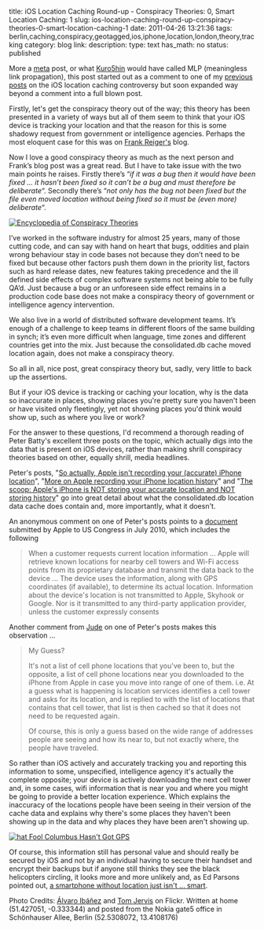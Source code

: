 title: iOS Location Caching Round-up - Conspiracy Theories: 0, Smart Location Caching: 1
slug: ios-location-caching-round-up-conspiracy-theories-0-smart-location-caching-1
date: 2011-04-26 13:21:36
tags: berlin,caching,conspiracy,geotagged,ios,iphone,location,london,theory,tracking
category: blog
link: 
description: 
type: text
has_math: no
status: published

More a [meta](https://en.wikipedia.org/wiki/Meta "https://en.wikipedia.org/wiki/Meta") post, or what [Kuro5hin](https://www.kuro5hin.org/section/mlp "https://www.kuro5hin.org/section/mlp") would have called MLP (meaningless link propagation), this post started out as a comment to one of my [previous](/2011/04/21/ios-location-tracking-gross-invasion-of-privacy-or-media-sensationalism/ "/2011/04/21/ios-location-tracking-gross-invasion-of-privacy-or-media-sensationalism/") [posts](/2011/04/23/locations-ick-factor-first-ios-and-now-android/ "/2011/04/23/locations-ick-factor-first-ios-and-now-android/") on the iOS location caching controversy but soon expanded way beyond a comment into a full blown post.


Firstly, let's get the conspiracy theory out of the way; this theory has been presented in a variety of ways but all of them seem to think that your iOS device is tracking your location and that the reason for this is some shadowy request from government or intelligence agencies. Perhaps the most eloquent case for this was on [Frank Reiger's](https://frank.geekheim.de/?p=1690 "https://frank.geekheim.de/?p=1690") blog.


Now I love a good conspiracy theory as much as the next person and Frank’s blog post was a great read. But I have to take issue with the two main points he raises. Firstly there’s “*if it was a bug then it would have been fixed … it hasn’t been fixed so it can’t be a bug and must therefore be deliberate*“. Secondly there’s “*not only has the bug not been fixed but the file even moved location without being fixed so it must be (even more) deliberate*“.

<!-- TEASER_END -->

[![Encyclopedia of Conspiracy Theories](https://farm1.static.flickr.com/36/77598074_e205c96743_d.jpg)](https://www.flickr.com/photos/alvy/77598074/ "Encyclopedia of Conspiracy Theories")


I’ve worked in the software industry for almost 25 years, many of those cutting code, and can say with hand on heart that bugs, oddities and plain wrong behaviour stay in code bases not because they don’t need to be fixed but because other factors push them down in the priority list, factors such as hard release dates, new features taking precedence and the ill defined side effects of complex software systems not being able to be fully QA’d. Just because a bug or an unforeseen side effect remains in a production code base does not make a conspiracy theory of government or intelligence agency intervention.


We also live in a world of distributed software development teams. It’s enough of a challenge to keep teams in different floors of the same building in synch; it’s even more difficult when language, time zones and different countries get into the mix. Just because the consolidated.db cache moved location again, does not make a conspiracy theory.


So all in all, nice post, great conspiracy theory but, sadly, very little to back up the assertions.


But if your iOS device is tracking or caching your location, why is the data so inaccurate in places, showing places you're pretty sure you haven't been or have visited only fleetingly, yet not showing places you'd think would show up, such as where you live or work?


For the answer to these questions, I'd recommend a thorough reading of Peter Batty's excellent three posts on the topic, which actually digs into the data that is present on iOS devices, rather than making shrill conspiracy theories based on other, equally shrill, media headlines.


Peter's posts, "[So actually, Apple isn't recording your (accurate) iPhone location](https://geothought.blogspot.com/2011/04/so-actually-apple-isnt-recording-your.html "https://geothought.blogspot.com/2011/04/so-actually-apple-isnt-recording-your.html")", "[More on Apple recording your iPhone location history](https://geothought.blogspot.com/2011/04/more-on-apple-recording-your-iphone.html "https://geothought.blogspot.com/2011/04/more-on-apple-recording-your-iphone.html")" and "[The scoop: Apple's iPhone is NOT storing your accurate location and NOT storing history](https://geothought.blogspot.com/2011/04/scoop-apples-iphone-is-not-storing-your.html "https://geothought.blogspot.com/2011/04/scoop-apples-iphone-is-not-storing-your.html")" go into great detail about what the consolidated.db location data cache does contain and, more importantly, what it doesn't.


An anonymous comment on one of Peter's posts points to a [document](https://www.wired.com/images_blogs/gadgetlab/2011/04/applemarkeybarton7-12-10.pdf "https://www.wired.com/images_blogs/gadgetlab/2011/04/applemarkeybarton7-12-10.pdf") submitted by Apple to US Congress in July 2010, which includes the following



> When a customer requests current location information ... Apple will retrieve known locations for nearby cell towers and Wi-Fi access points from its proprietary database and transmit the data back to the device ... The device uses the information, along with GPS coordinates (if available), to determine its actual location. Information about the device's location is not transmitted to Apple, Skyhook or Google. Nor is it transmitted to any third-party application provider, unless the customer expressly consents
> 
> 


Another comment from [Jude](https://www.blogger.com/profile/00347624133114588463 "https://www.blogger.com/profile/00347624133114588463") on one of Peter's posts makes this observation ...



> My Guess?
> 
> 
> It's not a list of cell phone locations that you've been to, but the opposite, a list of cell phone locations near you downloaded to the iPhone from Apple in case you move into range of one of them. i.e. At a guess what is happening is location services identifies a cell tower and asks for its location, and is replied to with the list of locations that contains that cell tower, that list is then cached so that it does not need to be requested again.
> 
> 
> Of course, this is only a guess based on the wide range of addresses people are seeing and how its near to, but not exactly where, the people have traveled.
> 
> 


So rather than iOS actively and accurately tracking you and reporting this information to some, unspecified, intelligence agency it's actually the complete opposite; your device is actively downloading the next cell tower and, in some cases, wifi information that is near you and where you might be going to provide a better location experience. Which explains the inaccuracy of the locations people have been seeing in their version of the cache data and explains why there's some places they haven't been showing up in the data and why places they have been aren't showing up.


[![hat Fool Columbus Hasn't Got GPS](https://farm1.static.flickr.com/186/409123718_3bdf3b3a75_d.jpg)](https://farm1.static.flickr.com/186/409123718_3bdf3b3a75_d.jpg "That Fool Columbus Hasn't Got GPS")


Of course, this information still has personal value and should really be secured by iOS and not by an individual having to secure their handset and encrypt their backups but if anyone still thinks they see the black helicopters circling, it looks more and more unlikely and, as Ed Parsons pointed out, [a smartphone without location just isn't ... smart](https://www.edparsons.com/2011/04/a-smartphone-without-location-is-just-not-smart/ "https://www.edparsons.com/2011/04/a-smartphone-without-location-is-just-not-smart/").


Photo Credits: [Álvaro Ibáñez](https://www.flickr.com/photos/alvy/77598074/ "https://www.flickr.com/photos/alvy/77598074/") and [Tom Jervis](https://www.flickr.com/photos/89775718@N00/409123718/ "https://www.flickr.com/photos/89775718@N00/409123718/") on Flickr.
Written at home (51.427051, -0.333344) and posted from the Nokia gate5 office in Schönhauser Allee, Berlin (52.5308072, 13.4108176)


